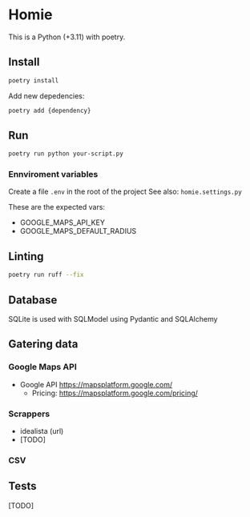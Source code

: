 # Homie
This is a Python (+3.11) with poetry.

## Install
```sh
poetry install
```

Add new depedencies:
```sh
poetry add {dependency}
```

## Run
```sh
poetry run python your-script.py
```

### Ennviroment variables
Create a file `.env` in the root of the project
See also: `homie.settings.py`

These are the expected vars:
* GOOGLE_MAPS_API_KEY
* GOOGLE_MAPS_DEFAULT_RADIUS


## Linting
```sh
poetry run ruff --fix
```

## Database
SQLite is used with SQLModel using Pydantic and SQLAlchemy

## Gatering data

### Google Maps API
* Google API https://mapsplatform.google.com/
  * Pricing: https://mapsplatform.google.com/pricing/

### Scrappers
* idealista (url)
* [TODO]

### CSV

## Tests
[TODO]